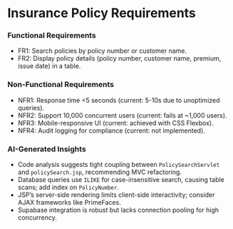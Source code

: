 # Insurance Policy Requirements

### Functional Requirements
- FR1: Search policies by policy number or customer name.
- FR2: Display policy details (policy number, customer name, premium, issue date) in a table.

### Non-Functional Requirements
- NFR1: Response time <5 seconds (current: 5-10s due to unoptimized queries).
- NFR2: Support 10,000 concurrent users (current: fails at ~1,000 users).
- NFR3: Mobile-responsive UI (current: achieved with CSS Flexbox).
- NFR4: Audit logging for compliance (current: not implemented).

### AI-Generated Insights
- Code analysis suggests tight coupling between `PolicySearchServlet` and `policySearch.jsp`, recommending MVC refactoring.
- Database queries use `ILIKE` for case-insensitive search, causing table scans; add index on `PolicyNumber`.
- JSP’s server-side rendering limits client-side interactivity; consider AJAX frameworks like PrimeFaces.
- Supabase integration is robust but lacks connection pooling for high concurrency.